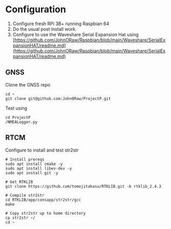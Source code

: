 # Configuration

1. Configure fresh RPi 3B+ running Raspbian 64
2. Do the usual post install work.
3. Configure to use the Waveshare Serial Expansion Hat using [https://github.com/JohnORaw/Raspbian/blob/main/Waveshare/SerialExpansionHAT/readme.md](https://github.com/JohnORaw/Raspbian/blob/main/Waveshare/SerialExpansionHAT/readme.md)

## GNSS

Clone the GNSS repo

```
cd ~
git clone git@github.com:JohnORaw/ProjectP.git
```

Test using

```
cd ProjectP
/NMEALogger.py
```

## RTCM

Configure to install and test str2str

```
# Install prereqs
sudo apt install cmake -y
sudo apt install libev-dev -y 
sudo apt install git -y

# Get RTKLIB
git clone https://github.com/tomojitakasu/RTKLIB.git -b rtklib_2.4.3

# Compile str2str
cd RTKLIB/app/consapp/str2str/gcc
make

# Copy str2str up to home directory
cp str2str ~/
cd ~
```

